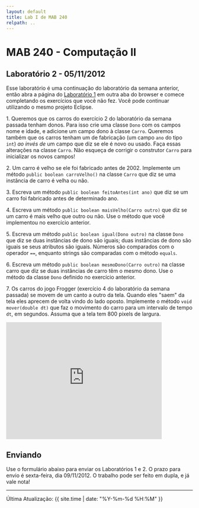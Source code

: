 ```yaml
---
layout: default
title: Lab I de MAB 240
relpath: ..
---
```


MAB 240 - Computação II
=======================

Laboratório 2 - 05/11/2012
--------------------------

Esse laboratório é uma continuação do laboratório da semana anterior, então
abra a página do [Laboratório 1](lab1.html) em outra aba do browser e 
comece completando os exercícios que você não fez. Você pode continuar
utilizando o mesmo projeto Eclipse.

1\. Queremos que os carros do exercício 2 do laboratório da semana passada
tenham donos. Para isso crie uma classe `Dono` com os campos nome e idade, e
adicione um campo dono à classe `Carro`. Queremos também que os carros tenham um 
de fabricação (um campo `ano` do tipo `int`) *ao invés de* um campo que diz se
ele é novo ou usado. Faça essas alterações na classe `Carro`.
Não esqueça de corrigir o construtor `Carro` para inicializar os novos campos!

2\. Um carro é velho se ele foi fabricado antes de 2002. Implemente um
método `public boolean carroVelho()` na classe `Carro` que diz se uma instância de
carro é velha ou não. 

3\. Escreva um método `public boolean feitoAntes(int ano)` que diz se um carro foi
fabricado antes de determinado ano.

4\. Escreva um método `public boolean maisVelho(Carro outro)` que diz se um carro é
mais velho que outro ou não. Use o método que você implementou no
exercício anterior.

5\. Escreva um método `public boolean igual(Dono outro)` na classe `Dono` que diz se
duas instâncias de dono são iguais; duas instâncias de dono são iguais
se seus atributos são iguais. Números são comparados com o operador
`==`, enquanto strings são comparadas com o método `equals`.

6\. Escreva um método `public boolean mesmoDono(Carro outro)` na classe carro que diz
se duas instâncias de carro têm o mesmo dono. Use o método da classe
`Dono` definido no exercício anterior.

7\. Os carros do jogo Frogger (exercício 4 do laboratório da semana
passada) se movem de um canto a outro da tela. Quando eles "saem" da tela eles
aprecem de volta vindo do lado oposto. Implemente o método `void mover(double dt)`
que faz o movimento do carro para um intervalo de tempo `dt`, em segundos. Assuma
que a tela tem 800 pixels de largura.

<iframe width="420" height="315" src="http://www.youtube.com/embed/l9fO-YuWPSk" frameborder="0" allowfullscreen="1">
dummy
</iframe>

Enviando
--------

Use o formulário abaixo para enviar os Laboratórios 1 e 2. O prazo para envio é sexta-feira, dia 09/11/2012.
O trabalho pode ser feito em dupla, e já vale nota!

<script type="text/javascript" src="http://form.jotformz.com/jsform/23093439523656">
// dummy
</script>

* * * * *

Última Atualização: {{ site.time | date: "%Y-%m-%d %H:%M" }}
